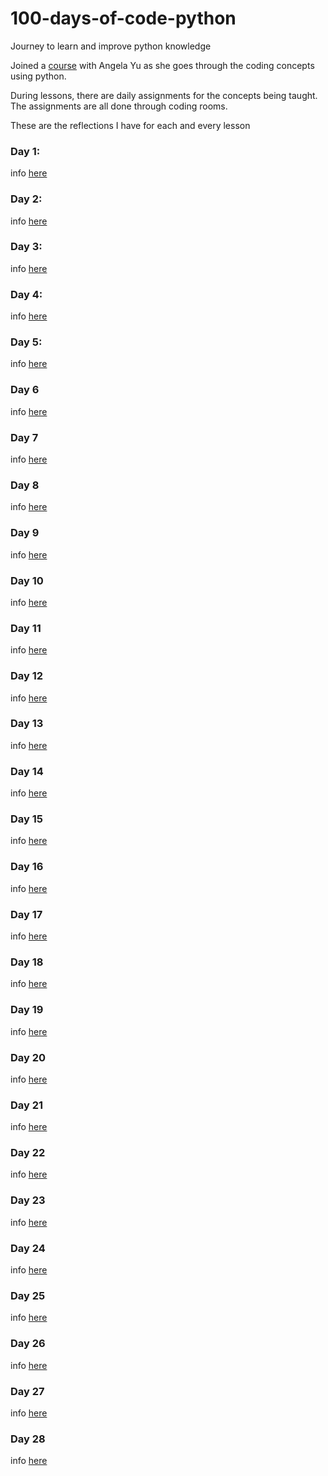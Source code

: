 # 100-days-of-code-python
Journey to learn and improve python knowledge

Joined a [course](https://www.udemy.com/share/103IHM3@cFbbuYKINZHTJVUnRYxrdze47-9i4QwDvhjjM5wCMP4zwEJcK7UoFJF-wanrmAtC-A==/) with Angela Yu as she goes through the coding concepts using python.

During lessons, there are daily assignments for the concepts being taught. The assignments are all done through coding rooms. 

These are the reflections I have for each and every lesson

### Day 1:
info [here](D1/Day1.md)

### Day 2:
info [here](D2/Day2.md)

### Day 3:
info [here](D3/Day3.md)

### Day 4:
info [here](D4/Day4.md)

### Day 5:
info [here](D5/Day5.md)

### Day 6
info [here](D6/Day6.md)

### Day 7
info [here](D7/Day7.md)

### Day 8
info [here](D8/Day8.md)

### Day 9
info [here](D9/Day9.md)

### Day 10
info [here](D10/Day10.md)

### Day 11
info [here](D11/Day11.md)

### Day 12
info [here](D12/Day12.md)

### Day 13
info [here](D13/Day13.md)

### Day 14
info [here](D14/Day14.md)

### Day 15
info [here](D15/Day15.md)

### Day 16
info [here](D16/Day16.md) 

### Day 17
info [here](D17/Day17.md)

### Day 18
info [here](D18/Day18.md)

### Day 19
info [here](D19/Day19.md)

### Day 20
info [here](D20/Day20.md)

### Day 21
info [here](D21/Day21.md)

### Day 22 
info [here](D22/Day22.md)

### Day 23
info [here](D23/Day23.md)

### Day 24
info [here](D24/Day24.md)

### Day 25
info [here](D25/Day25.md)

### Day 26
info [here](D26/Day25.md)

### Day 27
info [here](D27/Day27.md)

### Day 28
info [here](D28/Day28.md)